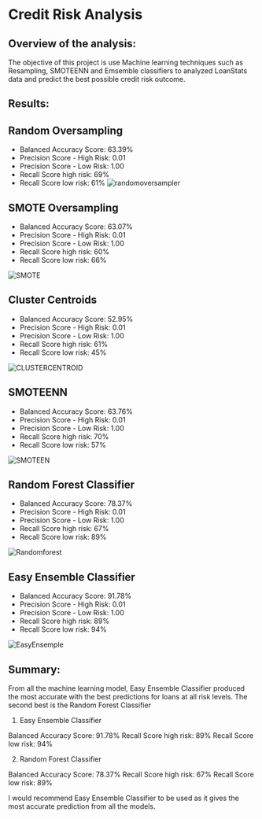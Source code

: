 # Credit Risk Analysis

## Overview of the analysis:

The objective of this project is use Machine learning techniques such as Resampling, SMOTEENN and Emsemble classifiers to analyzed LoanStats data and predict the best possible credit risk outcome.

## Results:

## Random Oversampling

* Balanced Accuracy Score: 63.39%
* Precision Score - High Risk: 0.01
* Precision Score - Low Risk: 1.00
* Recall Score high risk: 69%
* Recall Score low risk: 61%
![randomoversampler](https://user-images.githubusercontent.com/75961117/123529907-f063bd80-d6c2-11eb-9eb1-27472ccaeb90.PNG)



## SMOTE Oversampling

* Balanced Accuracy Score: 63.07%
* Precision Score - High Risk: 0.01
* Precision Score - Low Risk: 1.00
* Recall Score high risk: 60%
* Recall Score low risk: 66%

![SMOTE](https://user-images.githubusercontent.com/75961117/123529929-391b7680-d6c3-11eb-93fc-1d995fdf8b3e.PNG)


## Cluster Centroids

* Balanced Accuracy Score: 52.95%
* Precision Score - High Risk: 0.01
* Precision Score - Low Risk: 1.00
* Recall Score high risk: 61%
* Recall Score low risk: 45%

![CLUSTERCENTROID](https://user-images.githubusercontent.com/75961117/123529945-6f58f600-d6c3-11eb-9900-cba20d7e4088.PNG)


## SMOTEENN

* Balanced Accuracy Score: 63.76%
* Precision Score - High Risk: 0.01
* Precision Score - Low Risk: 1.00
* Recall Score high risk: 70%
* Recall Score low risk: 57%

![SMOTEEN](https://user-images.githubusercontent.com/75961117/123529989-c1018080-d6c3-11eb-9dee-b2e059b1a465.PNG)



## Random Forest Classifier

* Balanced Accuracy Score: 78.37%
* Precision Score - High Risk: 0.01
* Precision Score - Low Risk: 1.00
* Recall Score high risk: 67%
* Recall Score low risk: 89%

![Randomforest](https://user-images.githubusercontent.com/75961117/123530170-754fd680-d6c5-11eb-9668-2470886ad67b.PNG)




## Easy Ensemble Classifier

* Balanced Accuracy Score: 91.78%
* Precision Score - High Risk: 0.01
* Precision Score - Low Risk: 1.00
* Recall Score high risk: 89%
* Recall Score low risk: 94%

![EasyEnsemple](https://user-images.githubusercontent.com/75961117/123530231-12127400-d6c6-11eb-9dc0-81e13eb9f7cf.PNG)


## Summary: 

From all the machine learning model, Easy Ensemble Classifier produced the most accurate with the best predictions for loans at all risk levels.  The second best is the Random Forest Classifier

1.	Easy Ensemble Classifier

Balanced Accuracy Score: 91.78%
Recall Score high risk: 89%
Recall Score low risk: 94%

2.	Random Forest Classifier

Balanced Accuracy Score: 78.37%
Recall Score high risk: 67%
Recall Score low risk: 89%

I would recommend Easy Ensemble Classifier to be used as it gives the most accurate prediction from all the models. 






